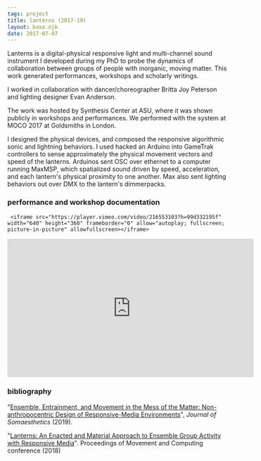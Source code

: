 ```yaml
---
tags: project
title: lanterns (2017-19)
layout: base.njk
date: 2017-07-07
---
```


Lanterns is a digital-physical responsive light and multi-channel sound instrument I developed during my PhD to probe the dynamics of collaboration between groups of people with inorganic, moving matter. This work generated performances, workshops and scholarly writings.

I worked in collaboration with dancer/choreographer Britta Joy Peterson and lighting designer Evan Anderson.

The work was hosted by Synthesis Center at ASU, where it was shown publicly in workshops and performances. We performed with the system at MOCO 2017 at Goldsmiths in London.

I designed the physical devices, and composed the responsive algorithmic sonic and lightning behaviors. I used hacked an Arduino into GameTrak controllers to sense approximately the physical movement vectors and speed of the lanterns. Arduinos sent OSC over ethernet to a computer running MaxMSP, which spatialized sound driven by speed, acceleration, and each lantern's physical proximity to one another. Max also sent lighting behaviors out over DMX to the lantern's dimmerpacks.

### performance and workshop documentation

     <iframe src="https://player.vimeo.com/video/216553103?h=99d332195f" width="640" height="360" frameborder="0" allow="autoplay; fullscreen; picture-in-picture" allowfullscreen></iframe>

<iframe width="560" height="315" src="https://www.youtube.com/embed/Evm1z-Kjllg" title="YouTube video player" frameborder="0" allow="accelerometer; autoplay; clipboard-write; encrypted-media; gyroscope; picture-in-picture" allowfullscreen></iframe>

### bibliography

"[Ensemble, Entrainment, and Movement in the Mess of the Matter: Non-anthropocentric Design of Responsive-Media Environments](/assets/pdf/mess-of-the-matter.pdf)", _Journal of Somaesthetics_ (2019).

"[Lanterns: An Enacted and Material Approach to Ensemble Group Activity with Responsive Media](/assets/pdf/ensemble.pdf)". Proceedings of Movement and Computing conference (2018)
